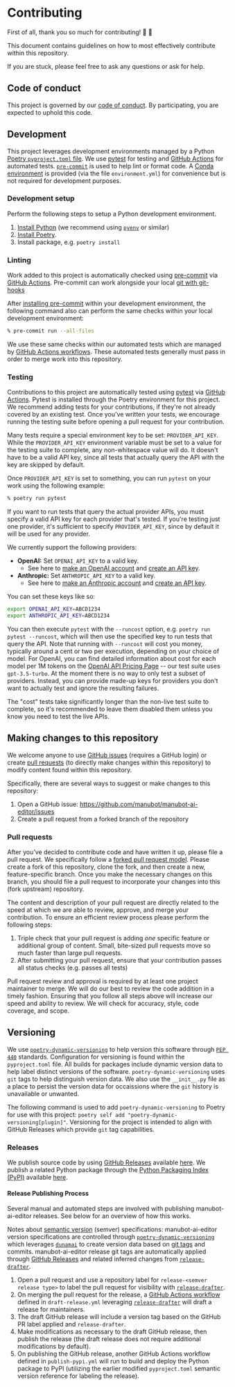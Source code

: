 # Contributing

First of all, thank you so much for contributing! 🎉 💯

This document contains guidelines on how to most effectively contribute within this repository.

If you are stuck, please feel free to ask any questions or ask for help.

## Code of conduct

This project is governed by our [code of conduct](CODE_OF_CONDUCT.md). By participating, you are expected to uphold this code.

## Development

This project leverages development environments managed by a Python [Poetry `pyproject.toml` file](https://python-poetry.org/docs/).
We use [pytest](https://docs.pytest.org/) for testing and [GitHub Actions](https://docs.github.com/en/actions) for automated tests.
[`pre-commit`](https://pre-commit.com/) is used to help lint or format code.
A [Conda environment](https://conda.io/projects/conda/en/latest/user-guide/tasks/manage-environments.html) is provided (via the file `environment.yml`) for convenience but is not required for development purposes.

### Development setup

Perform the following steps to setup a Python development environment.

1. [Install Python](https://www.python.org/downloads/) (we recommend using [`pyenv`](https://github.com/pyenv/pyenv) or similar)
1. [Install Poetry](https://python-poetry.org/docs/#installation).
1. Install package, e.g. `poetry install`

### Linting

Work added to this project is automatically checked using [pre-commit](https://pre-commit.com/) via [GitHub Actions](https://docs.github.com/en/actions).
Pre-commit can work alongside your local [git with git-hooks](https://pre-commit.com/index.html#3-install-the-git-hook-scripts)

After [installing pre-commit](https://pre-commit.com/#installation) within your development environment, the following command also can perform the same checks within your local development environment:

```sh
% pre-commit run --all-files
```

We use these same checks within our automated tests which are managed by [GitHub Actions workflows](https://docs.github.com/en/actions/using-workflows).
These automated tests generally must pass in order to merge work into this repository.

### Testing

Contributions to this project are automatically tested using [pytest](https://docs.pytest.org/) via [GitHub Actions](https://docs.github.com/en/actions).
Pytest is installed through the Poetry environment for this project.
We recommend adding tests for your contributions, if they're not already covered by an existing test.
Once you've written your tests, we encourage running the testing suite before opening a pull request for your contribution.

Many tests require a special environment key to be set: `PROVIDER_API_KEY`.
While the `PROVIDER_API_KEY` environment variable must be set to a value for the testing suite to complete, any non-whitespace value will do.
It doesn't have to be a valid API key, since all tests that actually query the API with the key are skipped by default.

Once `PROVIDER_API_KEY` is set to something, you can run `pytest` on your work using the following example:
```sh
% poetry run pytest
```

If you want to run tests that query the actual provider APIs, you must specify a valid API key for each provider that's tested.
If you're testing just one provider, it's sufficient to specify `PROVIDER_API_KEY`, since by default it will be used for any provider.

We currently support the following providers:
- **OpenAI:** Set `OPENAI_API_KEY` to a valid key.
  - See here to [make an OpenAI account](https://openai.com/api/) and [create an API key](https://platform.openai.com/api-keys).
- **Anthropic:** Set `ANTHROPIC_API_KEY` to a valid key.
  - See here to [make an Anthropic account](https://console.anthropic.com/) and [create an API key](https://console.anthropic.com/settings/keys).

You can set these keys like so:

```bash
export OPENAI_API_KEY=ABCD1234
export ANTHROPIC_API_KEY=ABCD1234
```

You can then execute `pytest` with the `--runcost` option, e.g. `poetry run pytest --runcost`, which will then use the specified key to run tests that query the API.
Note that running with `--runcost` will cost you money, typically around a cent or two per execution, depending on your choice of model.
For OpenAI, you can find detailed information about cost for each model per 1M tokens on the [OpenAI API Pricing Page](https://openai.com/api/pricing/) -- our test suite uses `gpt-3.5-turbo`.
At the moment there is no way to only test a subset of providers.
Instead, you can provide made-up keys for providers you don't want to actually test and ignore the resulting failures.

The "cost" tests take significantly longer than the non-live test suite to complete, so it's recommended to leave them disabled them unless you know you need to test the live APIs.


## Making changes to this repository

We welcome anyone to use [GitHub issues](https://docs.github.com/en/issues/tracking-your-work-with-issues/about-issues) (requires a GitHub login) or create [pull requests](https://docs.github.com/en/pull-requests/collaborating-with-pull-requests/proposing-changes-to-your-work-with-pull-requests/about-pull-requests) (to directly make changes within this repository) to modify content found within this repository.

Specifically, there are several ways to suggest or make changes to this repository:

1. Open a GitHub issue: https://github.com/manubot/manubot-ai-editor/issues
1. Create a pull request from a forked branch of the repository

### Pull requests

After you’ve decided to contribute code and have written it up, please file a pull request.
We specifically follow a [forked pull request model](https://docs.github.com/en/github/collaborating-with-issues-and-pull-requests/creating-a-pull-request-from-a-fork).
Please create a fork of this repository, clone the fork, and then create a new, feature-specific branch.
Once you make the necessary changes on this branch, you should file a pull request to incorporate your changes into this (fork upstream) repository.

The content and description of your pull request are directly related to the speed at which we are able to review, approve, and merge your contribution.
To ensure an efficient review process please perform the following steps:

1. Triple check that your pull request is adding _one_ specific feature or additional group of content.
   Small, bite-sized pull requests move so much faster than large pull requests.
1. After submitting your pull request, ensure that your contribution passes all status checks (e.g. passes all tests)

Pull request review and approval is required by at least one project maintainer to merge.
We will do our best to review the code addition in a timely fashion.
Ensuring that you follow all steps above will increase our speed and ability to review.
We will check for accuracy, style, code coverage, and scope.

## Versioning

We use [`poetry-dynamic-versioning`](https://github.com/mtkennerly/poetry-dynamic-versioning) to help version this software through [`PEP 440`](https://peps.python.org/pep-0440/) standards.
Configuration for versioning is found within the `pyproject.toml` file.
All builds for packages include dynamic version data to help label distinct versions of the software.
`poetry-dynamic-versioning` uses `git` tags to help distinguish version data.
We also use the `__init__.py` file as a place to persist the version data for occaissions where the `git` history is unavailable or unwanted.

The following command is used to add `poetry-dynamic-versioning` to Poetry for use with this project: `poetry self add "poetry-dynamic-versioning[plugin]"`.
Versioning for the project is intended to align with GitHub Releases which provide `git` tag capabilities.

### Releases

We publish source code by using [GitHub Releases](https://docs.github.com/en/repositories/releasing-projects-on-github/about-releases) available [here](https://github.com/manubot/manubot-ai-editor/releases).
We publish a related Python package through the [Python Packaging Index (PyPI)](https://pypi.org/) available [here](https://pypi.org/project/manubot-ai-editor/).

#### Release Publishing Process

Several manual and automated steps are involved with publishing manubot-ai-editor releases.
See below for an overview of how this works.

Notes about [semantic version](https://en.wikipedia.org/wiki/Software_versioning#Semantic_versioning) (semver) specifications:
manubot-ai-editor version specifications are controlled through [`poetry-dynamic-versioning`](https://github.com/mtkennerly/poetry-dynamic-versioning) which leverages [`dunamai`](https://github.com/mtkennerly/dunamai) to create version data based on [git tags](https://git-scm.com/book/en/v2/Git-Basics-Tagging) and commits.
manubot-ai-editor release git tags are automatically applied through [GitHub Releases](https://docs.github.com/en/repositories/releasing-projects-on-github/about-releases) and related inferred changes from [`release-drafter`](https://github.com/release-drafter/release-drafter).

1. Open a pull request and use a repository label for `release-<semver release type>` to label the pull request for visibility with [`release-drafter`](https://github.com/release-drafter/release-drafter).
1. On merging the pull request for the release, a [GitHub Actions workflow](https://docs.github.com/en/actions/using-workflows) defined in `draft-release.yml` leveraging [`release-drafter`](https://github.com/release-drafter/release-drafter) will draft a release for maintainers.
1. The draft GitHub release will include a version tag based on the GitHub PR label applied and `release-drafter`.
1. Make modifications as necessary to the draft GitHub release, then publish the release (the draft release does not require additional modifications by default).
1. On publishing the GitHub release, another GitHub Actions workflow defined in `publish-pypi.yml` will run to build and deploy the Python package to PyPI (utilizing the earlier modified `pyproject.toml` semantic version reference for labeling the release).